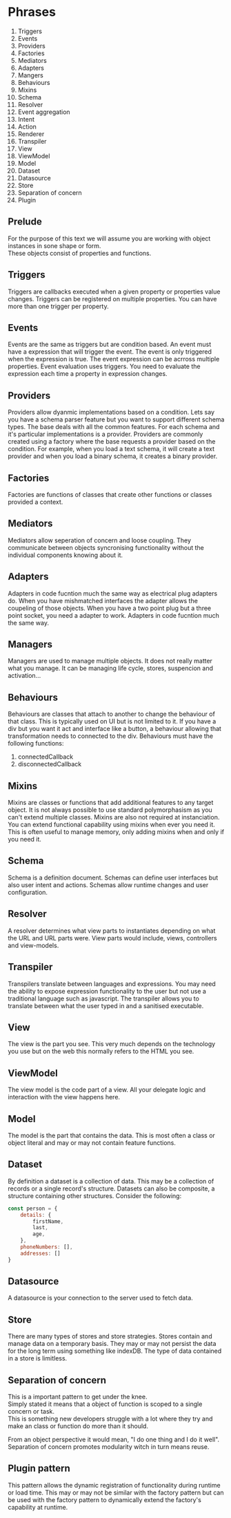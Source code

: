 # Phrases

1. Triggers
1. Events
1. Providers
1. Factories
1. Mediators
1. Adapters
1. Mangers
1. Behaviours
1. Mixins
1. Schema
1. Resolver
1. Event aggregation
1. Intent
1. Action
1. Renderer
1. Transpiler
1. View
1. ViewModel
1. Model
1. Dataset
1. Datasource
1. Store
1. Separation of concern
1. Plugin

## Prelude

For the purpose of this text we will assume you are working with object instances in sone shape or form.  
These objects consist of properties and functions.

## Triggers

Triggers are callbacks executed when a given property or properties value changes.
Triggers can be registered on multiple properties.
You can have more than one trigger per property.

## Events

Events are the same as triggers but are condition based.
An event must have a expression that will trigger the event.
The event is only triggered when the expression is true.
The event expression can be acrross multiple properties.
Event evaluation uses triggers.
You need to evaluate the expression each time a property in expression changes.

## Providers

Providers allow dyanmic implementations based on a condition.
Lets say you have a schema parser feature but you want to support different schema types.
The base deals with all the common features.
For each schema and it's particular implementations is a provider.
Providers are commonly created using a factory where the base requests a provider based on the condition.
For example, when you load a text schema, it will create a text provider and when you load a binary schema, it creates a binary provider. 

## Factories

Factories are functions of classes that create other functions or classes provided a context.

## Mediators

Mediators allow seperation of concern and loose coupling.
They communicate between objects syncronising functionality without the individual components knowing about it.

## Adapters

Adapters in code fucntion much the same way as electrical plug adapters do.
When you have mishmatched interfaces the adapter allows the coupeling of those objects. 
When you have a two point plug but a three point socket, you need a adapter to work.
Adapters in code fucntion much the same way.

## Managers

Managers are used to manage multiple objects.
It does not really matter what you manage.
It can be managing life cycle, stores, suspencion and activation...

## Behaviours

Behaviours are classes that attach to another to change the behaviour of that class.
This is typically used on UI but is not limited to it.
If you have a div but you want it act and interface like a button, a behaviour allowing that transformation needs to connected to the div.
Behaviours must have the following functions:
1. connectedCallback
2. disconnectedCallback

## Mixins

Mixins are classes or functions that add additional features to any target object.
It is not always possible to use standard polymorphasism as you can't extend multiple classes.
Mixins are also not required at instanciation. You can extend functional capability using mixins when ever you need it.
This is often useful to manage memory, only adding mixins when and only if you need it.

## Schema

Schema is a definition document. 
Schemas can define user interfaces but also user intent and actions.
Schemas allow runtime changes and user configuration.

## Resolver

A resolver determines what view parts to instantiates depending on what the URL and URL parts were. 
View parts would include, views, controllers and view-models.

## Transpiler

Transpilers translate between languages and expressions.
You may need the ability to expose expression functionality to the user but not use a traditional language such as javascript.
The transpiler allows you to translate between what the user typed in and a sanitised executable.

## View

The view is the part you see.
This very much depends on the technology you use but on the web this normally refers to the HTML you see.

## ViewModel

The view model is the code part of a view.
All your delegate logic and interaction with the view happens here. 

## Model

The model is the part that contains the data.
This is most often a class or object literal and may or may not contain feature functions.

## Dataset

By definition a dataset is a collection of data.
This may be a collection of records or a single record's structure.
Datasets can also be composite, a structure containing other structures.
Consider the following:

```js
const person = {
    details: {
        firstName,
        last,
        age,
    },
    phoneNumbers: [],
    addresses: [] 
}
```

## Datasource

A datasource is your connection to the server used to fetch data.

## Store

There are many types of stores and store strategies.
Stores contain and manage data on a temporary basis.
They may or may not persist the data for the long term using something like indexDB.
The type of data contained in a store is limitless.

## Separation of concern

This is a important pattern to get under the knee.  
Simply stated it means that a object of function is scoped to a single concern or task.  
This is something new developers struggle with a lot where they try and make an class or function do more than it should.

From an object perspective it would mean, "I do one thing and I do it well".
Separation of concern promotes modularity witch in turn means reuse. 

## Plugin pattern

This pattern allows the dynamic registration of functionality during runtime or load time.
This may or may not be similar with the factory pattern but can be used with the factory pattern to dynamically extend the factory's capability at runtime.
 